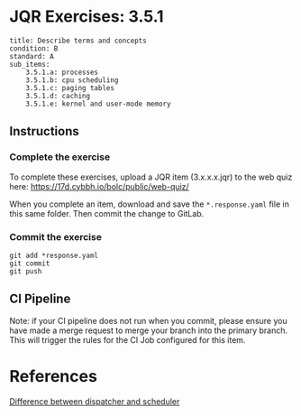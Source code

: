 # JQR Exercises: 3.5.1

```
title: Describe terms and concepts
condition: B
standard: A
sub_items:
    3.5.1.a: processes
    3.5.1.b: cpu scheduling
    3.5.1.c: paging tables
    3.5.1.d: caching
    3.5.1.e: kernel and user-mode memory
```

## Instructions

### Complete the exercise

To complete these exercises, upload a JQR item (3.x.x.x.jqr) to the web quiz here: https://17d.cybbh.io/bolc/public/web-quiz/

When you complete an item, download and save the `*.response.yaml` file in this same folder. Then commit the change to GitLab.

### Commit the exercise

```
git add *response.yaml
git commit
git push
```

## CI Pipeline

Note: if your CI pipeline does not run when you commit, please ensure you have made a merge request to merge
your branch into the primary branch. This will trigger the rules for the CI Job configured for this item.


# References

[Difference between dispatcher and scheduler](https://afteracademy.com/blog/difference-between-scheduler-and-dispatcher)
